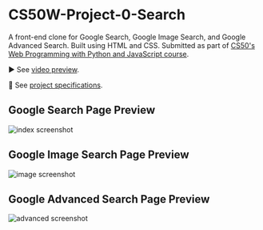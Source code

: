 # CS50W-Project-0-Search

A front-end clone for Google Search, Google Image Search, and Google Advanced Search. Built using HTML and CSS. Submitted as part of [CS50's Web Programming with Python and JavaScript course](https://cs50.harvard.edu/web/2020/).

▶️ See [video preview](https://www.youtube.com/watch?v=YpAVHIQnrfw).

📝 See [project specifications](https://cs50.harvard.edu/web/2020/projects/0/search/).

## Google Search Page Preview
![index screenshot](https://user-images.githubusercontent.com/110285021/209433730-48ac4775-d94b-4751-b396-80e8e992bd97.png)

## Google Image Search Page Preview
![image screenshot](https://user-images.githubusercontent.com/110285021/209433755-4d00dfb1-a0f2-49b2-91df-95ab52bb1906.png)

## Google Advanced Search Page Preview
![advanced screenshot](https://user-images.githubusercontent.com/110285021/209433764-24e4a688-bffd-4681-a691-b114a0cd007c.png)
